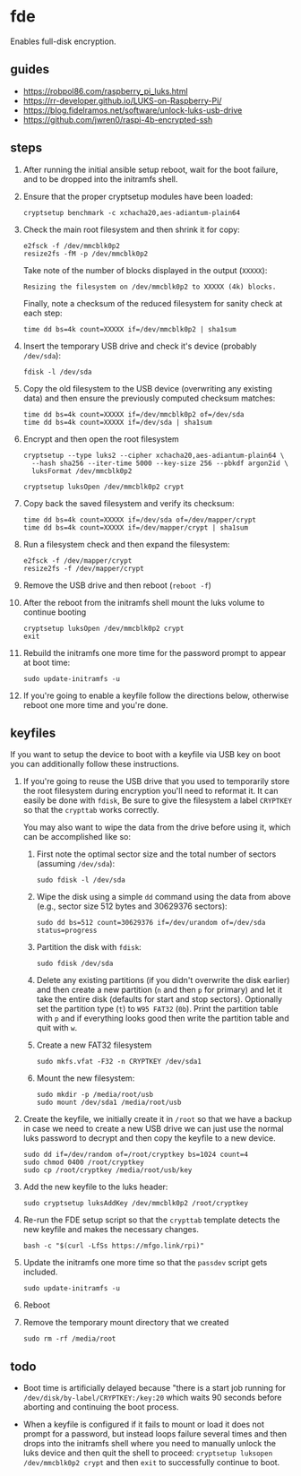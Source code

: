 # fde

Enables full-disk encryption.

## guides

- https://robpol86.com/raspberry_pi_luks.html
- https://rr-developer.github.io/LUKS-on-Raspberry-Pi/
- https://blog.fidelramos.net/software/unlock-luks-usb-drive
- https://github.com/jwren0/raspi-4b-encrypted-ssh

## steps

1. After running the initial ansible setup reboot, wait for the boot failure,
   and to be dropped into the initramfs shell.

2. Ensure that the proper cryptsetup modules have been loaded:

   ```shell
   cryptsetup benchmark -c xchacha20,aes-adiantum-plain64
   ```

3. Check the main root filesystem and then shrink it for copy:

   ```shell
   e2fsck -f /dev/mmcblk0p2
   resize2fs -fM -p /dev/mmcblk0p2
   ```

   Take note of the number of blocks displayed in the output (`XXXXX`):

   ```
   Resizing the filesystem on /dev/mmcblk0p2 to XXXXX (4k) blocks.
   ```

   Finally, note a checksum of the reduced filesystem for sanity check at each
   step:

   ```shell
   time dd bs=4k count=XXXXX if=/dev/mmcblk0p2 | sha1sum
   ```

4. Insert the temporary USB drive and check it's device (probably `/dev/sda`):

   ```shell
   fdisk -l /dev/sda
   ```

5. Copy the old filesystem to the USB device (overwriting any existing data)
   and then ensure the previously computed checksum matches:

   ```shell
   time dd bs=4k count=XXXXX if=/dev/mmcblk0p2 of=/dev/sda
   time dd bs=4k count=XXXXX if=/dev/sda | sha1sum
   ```

6. Encrypt and then open the root filesystem

   ```shell
   cryptsetup --type luks2 --cipher xchacha20,aes-adiantum-plain64 \
     --hash sha256 --iter-time 5000 --key-size 256 --pbkdf argon2id \
     luksFormat /dev/mmcblk0p2
   ```

   ```shell
   cryptsetup luksOpen /dev/mmcblk0p2 crypt
   ```

7. Copy back the saved filesystem and verify its checksum:

   ```shell
   time dd bs=4k count=XXXXX if=/dev/sda of=/dev/mapper/crypt
   time dd bs=4k count=XXXXX if=/dev/mapper/crypt | sha1sum
   ```

8. Run a filesystem check and then expand the filesystem:

   ```shell
   e2fsck -f /dev/mapper/crypt
   resize2fs -f /dev/mapper/crypt
   ```

9. Remove the USB drive and then reboot (`reboot -f`)

10. After the reboot from the initramfs shell mount the luks volume to
    continue booting

    ```shell
    cryptsetup luksOpen /dev/mmcblk0p2 crypt
    exit
    ```

11. Rebuild the initramfs one more time for the password prompt to appear at
    boot time:

    ```shell
    sudo update-initramfs -u
    ```

12. If you're going to enable a keyfile follow the directions below, otherwise
    reboot one more time and you're done.

## keyfiles

If you want to setup the device to boot with a keyfile via USB key on boot
you can additionally follow these instructions.

1. If you're going to reuse the USB drive that you used to temporarily store
   the root filesystem during encryption you'll need to reformat it. It can
   easily be done with `fdisk`, Be sure to give the filesystem a label
   `CRYPTKEY` so that the `crypttab` works correctly.

   You may also want to wipe the data from the drive before using it, which
   can be accomplished like so:

   1. First note the optimal sector size and the total number of sectors
      (assuming `/dev/sda`):

      ```shell
      sudo fdisk -l /dev/sda
      ```

   2. Wipe the disk using a simple `dd` command using the data from above
      (e.g., sector size 512 bytes and 30629376 sectors):

      ```shell
      sudo dd bs=512 count=30629376 if=/dev/urandom of=/dev/sda status=progress
      ```

   3. Partition the disk with `fdisk`:

      ```shell
      sudo fdisk /dev/sda
      ```

   4. Delete any existing partitions (if you didn't overwrite the disk
      earlier) and then create a new partition (`n` and then `p` for primary)
      and let it take the entire disk (defaults for start and stop sectors).
      Optionally set the partition type (`t`) to `W95 FAT32` (`0b`). Print the
      partition table with `p` and if everything looks good then write the
      partition table and quit with `w`.

   5. Create a new FAT32 filesystem

      ```shell
      sudo mkfs.vfat -F32 -n CRYPTKEY /dev/sda1
      ```

   6. Mount the new filesystem:

      ```shell
      sudo mkdir -p /media/root/usb
      sudo mount /dev/sda1 /media/root/usb
      ```

2. Create the keyfile, we initially create it in `/root` so that we have a
   backup in case we need to create a new USB drive we can just use the normal
   luks password to decrypt and then copy the keyfile to a new device.

   ```shell
   sudo dd if=/dev/random of=/root/cryptkey bs=1024 count=4
   sudo chmod 0400 /root/cryptkey
   sudo cp /root/cryptkey /media/root/usb/key
   ```

3. Add the new keyfile to the luks header:

   ```shell
   sudo cryptsetup luksAddKey /dev/mmcblk0p2 /root/cryptkey
   ```

4. Re-run the FDE setup script so that the `crypttab` template detects the new
   keyfile and makes the necessary changes.

   ```shell
   bash -c "$(curl -LfSs https://mfgo.link/rpi)"
   ```

5. Update the initramfs one more time so that the `passdev` script gets
   included.

   ```shell
   sudo update-initramfs -u
   ```

6. Reboot

7. Remove the temporary mount directory that we created

   ```shell
   sudo rm -rf /media/root
   ```

## todo

- Boot time is artificially delayed because "there is a start job running for
  `/dev/disk/by-label/CRYPTKEY:/key:20` which waits 90 seconds before aborting
  and continuing the boot process.

- When a keyfile is configured if it fails to mount or load it does not prompt
  for a password, but instead loops failure several times and then drops into
  the initramfs shell where you need to manually unlock the luks device and then
  quit the shell to proceed: `cryptsetup luksopen /dev/mmcblk0p2 crypt` and
  then `exit` to successfully continue to boot.
